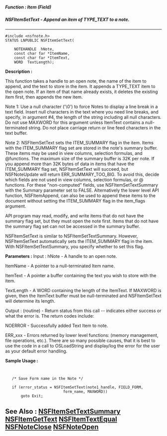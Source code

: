 ##### Function : Item (Field)
##### NSFItemSetText - Append an item of TYPE_TEXT to a note.
---
```
#include <nsfnote.h>
STATUS LNPUBLIC NSFItemSetText(

	NOTEHANDLE  hNote,
	const char far *ItemName,
	const char far *ItemText,
	WORD  TextLength);
```
**Description :**

This function takes a handle to an open note, the name of the item to append, 
and the text to store in the item.  It appends a TYPE_TEXT item to the open 
note. If an item of that name already exists, it deletes the existing item 
first, then appends the new item. 

Note 1:  Use a null character ('\0') to force Notes to display a line break in 
a text field.  Insert null characters in the text where you need line breaks, 
and specify, in argument #4, the length of the string including all null 
characters. Do not use MAXWORD for this argument unless ItemText contains a 
null-terminated string. Do not place carriage return or line feed characters in 
the text buffer.  

Note 2: NSFItemSetText sets the ITEM_SUMMARY flag in the item. Items with the 
ITEM_SUMMARY flag set are stored in the note's summary buffer. These items may 
be used in view columns,  selection formulas, and @functions. The maximum size 
of the summary buffer is 32K per note. If you append more than 32K bytes of 
data in items that have the ITEM_SUMMARY flag set, NSFItemSetText will succeed, 
but NSFNoteUpdate will return ERR_SUMMARY_TOO_BIG. To avoid this, decide which 
fields are not used in view columns, selection formulas, or @ functions. For 
these "non-computed" fields, use NSFItemSetTextSummary with the Summary 
parameter set to FALSE.  Alternatively the lower level API function, 
NSFItemAppend, can also be used to append these items to the document without 
setting the ITEM_SUMMARY flag in the item_flags argument.  

API program may read, modify, and write items that do not have the summary flag 
set, but they must open the note first. Items that do not have the summary flag 
set can not be accessed in the summary buffer.

NSFItemSetText is similar to NSFItemSetTextSummary.  However, NSFItemSetText 
automatically sets the ITEM_SUMMARY flag in the item.  With 
NSFItemSetTextSummary, you specify whether to set this flag.

**Parameters :**
Input :
hNote  -  A handle to an open note.

ItemName  -  A pointer to a null-terminated Item name.

ItemText  -  A pointer a buffer containing the text you wish to store with the item.

TextLength  -  A WORD containing the length of the ItemText.  If MAXWORD is given, then the ItemText buffer must be null-terminated and NSFItemSetText will determine its length.

Output :
(routine)  -  Return status from this call -- indicates either success or what the error is. The return codes include:

NOERROR - Successfully added Text Item to note.

ERR_xxx - Errors returned by lower level functions: (memory management, file operations, etc.).  There are so many possible causes, that it is best to use the code in a call to OSLoadString and display/log the error for the user as your default error handling.



**Sample Usage :**
```


   /* Save Form name in the Note */

   if (error_status = NSFItemSetText(note1_handle, FIELD_FORM,
                          form_name, MAXWORD))
       goto Exit;

```
**See Also :**
[NSFItemSetTextSummary](/domino-c-api-docs/reference/Func/NSFItemSetTextSummary)
[NSFItemGetText](/domino-c-api-docs/reference/Func/NSFItemGetText)
[NSFItemTextEqual](/domino-c-api-docs/reference/Func/NSFItemTextEqual)
[NSFNoteClose](/domino-c-api-docs/reference/Func/NSFNoteClose)
[NSFNoteOpen](/domino-c-api-docs/reference/Func/NSFNoteOpen)
---
